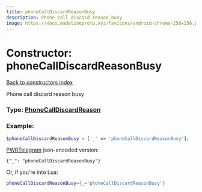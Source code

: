 ```yaml
---
title: phoneCallDiscardReasonBusy
description: Phone call discard reason busy
image: https://docs.madelineproto.xyz/favicons/android-chrome-256x256.png
---
```

# Constructor: phoneCallDiscardReasonBusy  
[Back to constructors index](index.md)



Phone call discard reason busy




### Type: [PhoneCallDiscardReason](../types/PhoneCallDiscardReason.md)


### Example:

```php
$phoneCallDiscardReasonBusy = ['_' => 'phoneCallDiscardReasonBusy'];
```  

[PWRTelegram](https://pwrtelegram.xyz) json-encoded version:

```
{"_": "phoneCallDiscardReasonBusy"}
```


Or, if you're into Lua:

```lua
phoneCallDiscardReasonBusy={_='phoneCallDiscardReasonBusy'}

```


